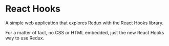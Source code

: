 # React Hooks
A simple web application that explores Redux with the React Hooks library.

For a matter of fact, no CSS or HTML embedded, just the new React Hooks way to use Redux.